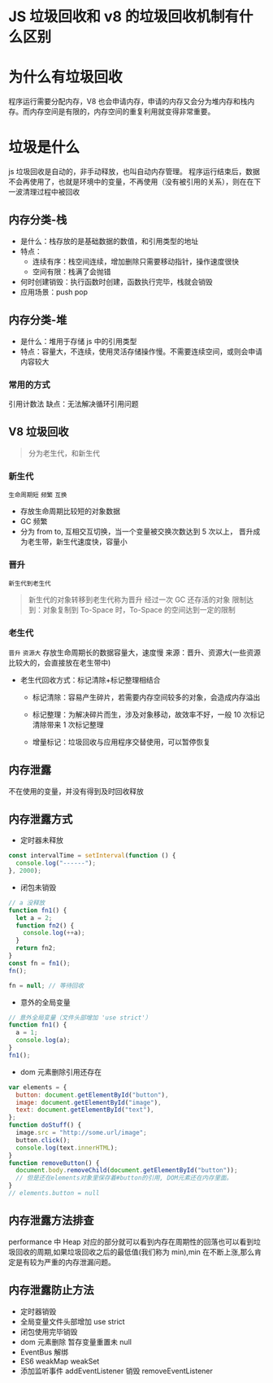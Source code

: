 # JS 垃圾回收和 v8 的垃圾回收机制有什么区别

# 为什么有垃圾回收

程序运行需要分配内存，V8 也会申请内存，申请的内存又会分为堆内存和栈内存。而内存空间是有限的，内存空间的重复利用就变得非常重要。

# 垃圾是什么

js 垃圾回收是自动的，非手动释放，也叫自动内存管理。
程序运行结束后，数据不会再使用了，也就是环境中的变量，不再使用（没有被引用的关系），则在在下一波清理过程中被回收

## 内存分类-栈

- 是什么：栈存放的是基础数据的数值，和引用类型的地址
- 特点：
  - 连续有序：栈空间连续，增加删除只需要移动指针，操作速度很快
  - 空间有限：栈满了会抛错
- 何时创建销毁：执行函数时创建，函数执行完毕，栈就会销毁
- 应用场景：push pop

## 内存分类-堆

- 是什么：堆用于存储 js 中的引用类型
- 特点：容量大，不连续，使用灵活存储操作慢。不需要连续空间，或则会申请内容较大

### 常用的方式

引用计数法
缺点：无法解决循环引用问题

## V8 垃圾回收

> 分为老生代，和新生代

### 新生代

`生命周期短` `频繁` `互换`

- 存放生命周期比较短的对象数据
- GC 频繁
- 分为 from to, 互相交互切换，当一个变量被交换次数达到 5 次以上， 晋升成为老生带，新生代速度快，容量小

### 晋升

`新生代到老生代`

> 新生代的对象转移到老生代称为晋升
> 经过一次 GC 还存活的对象
> 限制达到：对象复制到 To-Space 时，To-Space 的空间达到一定的限制

### 老生代

`晋升` `资源大`
存放生命周期长的数据容量大，速度慢
来源：晋升、资源大(一些资源比较大的，会直接放在老生带中)

- 老生代回收方式：标记清除+标记整理相结合

  - 标记清除：容易产生碎片，若需要内存空间较多的对象，会造成内存溢出
  - 标记整理：为解决碎片而生，涉及对象移动，故效率不好，一般 10 次标记清除带来 1 次标记整理

  - 增量标记：垃圾回收与应用程序交替使用，可以暂停恢复

## 内存泄露

不在使用的变量，并没有得到及时回收释放

## 内存泄露方式

- 定时器未释放

```js
const intervalTime = setInterval(function () {
  console.log("------");
}, 2000);
```

- 闭包未销毁

```js
// a 没释放
function fn1() {
  let a = 2;
  function fn2() {
    console.log(++a);
  }
  return fn2;
}
const fn = fn1();
fn();

fn = null; // 等待回收
```

- 意外的全局变量

```js
// 意外全局变量（文件头部增加 'use strict'）
function fn1() {
  a = 1;
  console.log(a);
}
fn1();
```

- dom 元素删除引用还存在

```js
var elements = {
  button: document.getElementById("button"),
  image: document.getElementById("image"),
  text: document.getElementById("text"),
};
function doStuff() {
  image.src = "http://some.url/image";
  button.click();
  console.log(text.innerHTML);
}
function removeButton() {
  document.body.removeChild(document.getElementById("button"));
  // 但是还在elements对象里保存着#button的引用, DOM元素还在内存里面。
}
// elements.button = null
```

## 内存泄露方法排查

performance 中 Heap 对应的部分就可以看到内存在周期性的回落也可以看到垃圾回收的周期,如果垃圾回收之后的最低值(我们称为 min),min 在不断上涨,那么肯定是有较为严重的内存泄漏问题。

## 内存泄露防止方法

- 定时器销毁
- 全局变量文件头部增加 use strict
- 闭包使用完毕销毁
- dom 元素删除 暂存变量重置未 null
- EventBus 解绑
- ES6 weakMap weakSet
- 添加监听事件 addEventListener 销毁 removeEventListener
